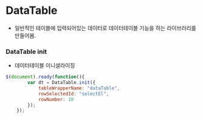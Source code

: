 # DataTable

- 일반적인 테이블에 입력되어있는 데이터로 데이터테이블 기능을 하는 라이브러리를 만들어봄.

### DataTable init
- 데이터테이블 이니셜라이징

```javascript
$(document).ready(function(){
		var dt = DataTable.init({
			tableWrapperName: "dataTable",
			rowSelectedId: "selectEl",
			rowNumber: 10
		});
	});
```